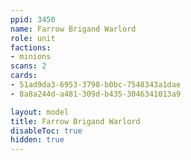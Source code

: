 ```yaml
---
ppid: 3450
name: Farrow Brigand Warlord
role: unit
factions:
- minions
scans: 2
cards:
- 51ad9da3-6953-3798-b0bc-7548343a1dae
- 8a8a244d-a481-309d-b435-3046341013a9

layout: model
title: Farrow Brigand Warlord
disableToc: true
hidden: true
---
```

